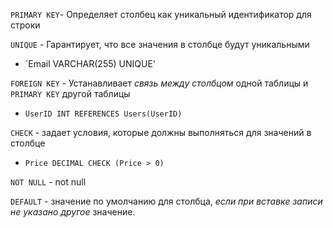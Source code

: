 `PRIMARY KEY`- Определяет столбец как уникальный идентификатор для строки

`UNIQUE` - Гарантирует, что все значения в столбце будут уникальными 
- `Email VARCHAR(255) UNIQUE'

`FOREIGN KEY` - Устанавливает _связь между столбцом_ одной таблицы и `PRIMARY KEY` другой таблицы
- `UserID INT REFERENCES Users(UserID)`

`CHECK` - задает условия, которые должны выполняться для значений в столбце
- `Price DECIMAL CHECK (Price > 0)`

`NOT NULL` - not null

`DEFAULT` - значение по умолчанию для столбца, _если при вставке записи не указано другое_ значение.